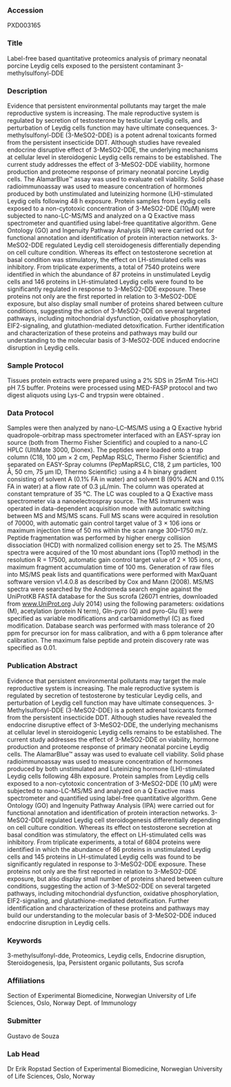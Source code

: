 ### Accession
PXD003165

### Title
Label-free based quantitative proteomics analysis of primary neonatal porcine Leydig cells exposed to the persistent contaminant 3-methylsulfonyl-DDE

### Description
Evidence that persistent environmental pollutants may target the male reproductive system is increasing. The male reproductive system is regulated by secretion of testosterone by testicular Leydig cells, and perturbation of Leydig cells function may have ultimate consequences. 3-methylsulfonyl-DDE (3-MeSO2-DDE) is a potent adrenal toxicants formed from the persistent insecticide DDT. Although studies have revealed endocrine disruptive effect of 3-MeSO2-DDE, the underlying mechanisms at cellular level in steroidogenic Leydig cells remains to be established. The current study addresses the effect of 3-MeSO2-DDE viability, hormone production and proteome response of primary neonatal porcine Leydig cells. The AlamarBlue™ assay was used to evaluate cell viability. Solid phase radioimmunoassay was used to measure concentration of hormones produced by both unstimulated and luteinizing hormone (LH)-stimulated Leydig cells following 48 h exposure. Protein samples from Leydig cells exposed to a non-cytotoxic concentration of 3-MeSO2-DDE (10µM) were subjected to nano-LC-MS/MS and analyzed on a Q Exactive mass spectrometer and quantified using label-free quantitative algorithm. Gene Ontology (GO) and Ingenuity Pathway Analysis (IPA) were carried out for functional annotation and identification of protein interaction networks. 3-MeSO2-DDE regulated Leydig cell steroidogenesis differentially depending on cell culture condition. Whereas its effect on testosterone secretion at basal condition was stimulatory, the effect on LH-stimulated cells was inhibitory. From triplicate experiments, a total of 7540 proteins were identified in which the abundance of 87 proteins in unstimulated Leydig cells and 146 proteins in LH-stimulated Leydig cells were found to be significantly regulated in response to 3-MeSO2-DDE exposure. These proteins not only are the first reported in relation to 3-MeSO2-DDE exposure,  but also display small number of proteins shared between culture conditions, suggesting the action of 3-MeSO2-DDE on several targeted pathways, including mitochondrial dysfunction, oxidative phosphorylation, EIF2-signaling, and glutathion-mediated detoxification. Further identification and characterization of these proteins and pathways may build our understanding to the molecular basis of 3-MeSO2-DDE induced endocrine disruption in Leydig cells.

### Sample Protocol
Tissues protein extracts were prepared using a 2% SDS in 25mM Tris-HCl pH 7.5 buffer. Proteins were processed using MED-FASP protocol and two digest aliquots using Lys-C and trypsin were obtained .

### Data Protocol
Samples were then analyzed by nano-LC–MS/MS using a Q Exactive hybrid quadropole-orbitrap mass spectrometer interfaced with an EASY-spray ion source (both from Thermo Fisher Scientific) and coupled to a nano-LC HPLC (UltiMate 3000, Dionex). The peptides were loaded onto a trap column (C18, 100 μm × 2 cm, PepMap RSLC, Thermo Fisher Scientific) and separated on EASY-Spray columns (PepMapRSLC, C18, 2 μm particles, 100 Å, 50 cm, 75 μm ID, Thermo Scientific) :using a 4 h binary gradient consisting of solvent A (0.1% FA in water) and solvent B (90% ACN and 0.1% FA in water) at a flow rate of 0.3 μL/min. The column was operated at constant temprature of 35 °C. The LC was coupled to a Q Exactive mass spectrometer via a nanoelectrospray source. The MS instrument was operated in data-dependent acquisition mode with automatic switching between MS and MS/MS scans. Full MS scans were acquired in resolution of 70000, with automatic gain control target value of 3 × 106 ions or maximum injection time of 50 ms within the scan range 300–1750 m/z. Peptide fragmentation was performed by higher energy collision dissociation (HCD) with normalized collision energy set to 25. The MS/MS spectra were acquired of the 10 most abundant ions (Top10 method) in the resolution R = 17500, automatic gain control target value of 2 × 105 ions, or maximum fragment accumulation time of 100 ms. Generation of raw files into MS/MS peak lists and quantifications were performed with MaxQuant software version v1.4.0.8 as described by Cox and Mann (2008).  MS/MS spectra were searched by the Andromeda search engine against the UniProtKB FASTA database for the Sus scrofa (26071 entries, downloaded from www.UniProt.org July 2014) using the following parameters: oxidations (M), acetylation (protein N term), Gln-pyro (Q) and pyro-Glu (E) were specified as variable modifications and carbamidomethyl (C) as fixed modification. Database search was performed with mass tolerance of 20 ppm for precursor ion for mass calibration, and with a 6 ppm tolerance after calibration. The maximum false peptide and protein discovery rate was specified as 0.01.

### Publication Abstract
Evidence that persistent environmental pollutants may target the male reproductive system is increasing. The male reproductive system is regulated by secretion of testosterone by testicular Leydig cells, and perturbation of Leydig cell function may have ultimate consequences. 3-Methylsulfonyl-DDE (3-MeSO2-DDE) is a potent adrenal toxicants formed from the persistent insecticide DDT. Although studies have revealed the endocrine disruptive effect of 3-MeSO2-DDE, the underlying mechanisms at cellular level in steroidogenic Leydig cells remains to be established. The current study addresses the effect of 3-MeSO2-DDE on viability, hormone production and proteome response of primary neonatal porcine Leydig cells. The AlamarBlue&#x2122; assay was used to evaluate cell viability. Solid phase radioimmunoassay was used to measure concentration of hormones produced by both unstimulated and Luteinizing hormone (LH)-stimulated Leydig cells following 48h exposure. Protein samples from Leydig cells exposed to a non-cytotoxic concentration of 3-MeSO2-DDE (10 &#x3bc;M) were subjected to nano-LC-MS/MS and analyzed on a Q Exactive mass spectrometer and quantified using label-free quantitative algorithm. Gene Ontology (GO) and Ingenuity Pathway Analysis (IPA) were carried out for functional annotation and identification of protein interaction networks. 3-MeSO2-DDE regulated Leydig cell steroidogenesis differentially depending on cell culture condition. Whereas its effect on testosterone secretion at basal condition was stimulatory, the effect on LH-stimulated cells was inhibitory. From triplicate experiments, a total of 6804 proteins were identified in which the abundance of 86 proteins in unstimulated Leydig cells and 145 proteins in LH-stimulated Leydig cells was found to be significantly regulated in response to 3-MeSO2-DDE exposure. These proteins not only are the first reported in relation to 3-MeSO2-DDE exposure, but also display small number of proteins shared between culture conditions, suggesting the action of 3-MeSO2-DDE on several targeted pathways, including mitochondrial dysfunction, oxidative phosphorylation, EIF2-signaling, and glutathione-mediated detoxification. Further identification and characterization of these proteins and pathways may build our understanding to the molecular basis of 3-MeSO2-DDE induced endocrine disruption in Leydig cells.

### Keywords
3-methylsulfonyl-dde, Proteomics, Leydig cells, Endocrine disruption, Steroidogenesis, Ipa, Persistent organic pollutants, Sus scrofa

### Affiliations
Section of Experimental Biomedicine, Norwegian University of Life Sciences, Oslo, Norway
Dept. of Immunology

### Submitter
Gustavo de Souza

### Lab Head
Dr Erik Ropstad
Section of Experimental Biomedicine, Norwegian University of Life Sciences, Oslo, Norway


